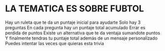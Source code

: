 # LA TEMATICA ES SOBRE FUBTOL
Hay un ruleta que te da un puntaje inicial para ayudarte
Solo hay 3 preguntas
En cada pregunta hay un puntaje total acumulado
Errar es perdida de puntos
Existe un alternativa que te da ventaja sumandote puntos
Y finalmente tendras tu puntaje total además de un mensaje personalizado
Puedes intentar las veces que quieras esta trivia
